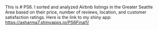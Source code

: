 This is # PS6. I sorted and analyzed Airbnb listings in the Greater Seattle Area based on their price, number of reviews, location, and customer satisfaction ratings. Here is the link to my shiny app: https://asharma7.shinyapps.io/PS6Final1/
